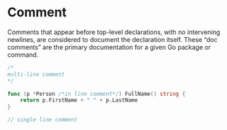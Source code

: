 # Comment

Comments that appear before top-level declarations, with no intervening newlines, are considered to document the declaration itself. These “doc comments” are the primary documentation for a given Go package or command.

```go
/*
multi-line comment
*/

func (p *Person /*in line comment*/) FullName() string {
	return p.FirstName + " " + p.LastName
}

// single line comment
```